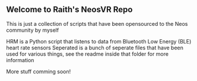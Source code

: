 ## Welcome to Raith's NeosVR Repo

This is just a collection of scripts that have been opensourced to the Neos community by myself

HRM is a Python script that listens to data from Bluetooth Low Energy (BLE) heart rate sensors
Seperated is a bunch of seperate files that have been used for various things, see the readme inside that folder for more information

More stuff comming soon!
